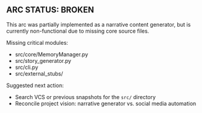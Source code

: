 ## ARC STATUS: BROKEN

This arc was partially implemented as a narrative content generator, but is currently non-functional due to missing core source files.

Missing critical modules:
- src/core/MemoryManager.py
- src/story_generator.py
- src/cli.py
- src/external_stubs/

Suggested next action:
- Search VCS or previous snapshots for the `src/` directory
- Reconcile project vision: narrative generator vs. social media automation 